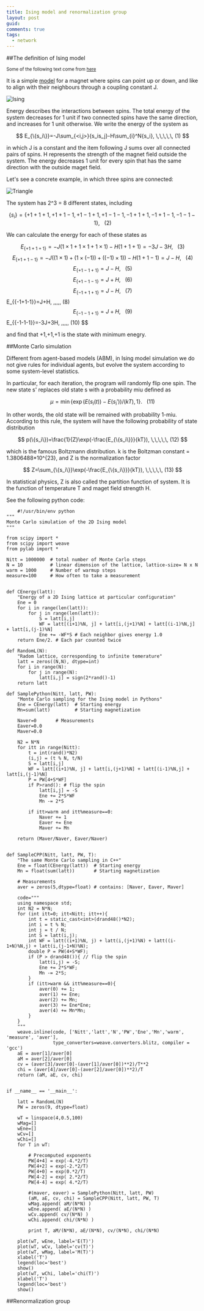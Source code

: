 ```yaml
---
title: Ising model and renormalization group
layout: post
guid:
comments: true
tags:
  - network
---
```


##The definition of Ising model

<sub>Some of the following text come from [here](http://wiki.swarma.net/index.php?title=ISING%E6%A8%A1%E5%9E%8B)</sub>

It is a simple [model](http://en.wikipedia.org/wiki/Ising_model) for a magnet where spins can point up or down, and like to align with their neighbours through a coupling constant J.

![Ising](/media/files/2014-06-11-Ising-model-and-renormalization-group/Ising.png)

Energy describes the interactions between spins. The total energy of the system decreases for 1 unit if two connected spins have the same direction, and increases for 1 unit otherwise. We write the energy of the system as

$$
E_{\{s_i\}}=-J\sum_{<i,j>}{s_is_j}-H\sum_{i}^N{s_i}, \,\,\,\,\,   (1)
$$

in which J is a constant and the item following J sums over all connected pairs of spins. H represents the strength of the magnet field outside the system. The energy decreases 1 unit for every spin that has the same direction with the outside maget field.

Let's see a concrete example, in which three spins are connected:

![Triangle](/media/files/2014-06-11-Ising-model-and-renormalization-group/Triangle.png)

The system has 2^3 = 8 different states, including 

$$
\{s_i\}=\{+1+1+1,+1+1-1,+1-1+1,+1-1-1,-1+1+1,-1+1-1,-1-1-1\}, \,\,\,\,\,   (2)
$$

We can calculate the energy for each of these states as


$$
E_{\{+1+1+1\}}=-J(1\times 1 + 1\times 1+ 1\times 1)-H(1+1+1)=-3J-3H, \,\,\,\,\,   (3)
$$
$$
E_{\{+1+1-1\}}=-J((1\times 1)+(1\times (-1))+((-1)\times 1))-H(1+1-1)=J-H, \,\,\,\,\,   (4)
$$
$$
E_{\{+1-1+1\}}=J-H, \,\,\,\,\,   (5)
$$
$$
E_{\{+1-1-1\}}=J+H, \,\,\,\,\,   (6)
$$
$$
E_{\{-1+1+1\}}=J-H, \,\,\,\,\,   (7)
$$ 
E_{\{-1+1-1\}}=J+H, \,\,\,\,\,   (8)
$$
E_{\{-1-1+1\}}=J+H, \,\,\,\,\,   (9)
$$
E_{\{-1-1-1\}}=-3J+3H, \,\,\,\,\,   (10)
$$

and find that +1,+1,+1 is the state with minimum enegry.


##Monte Carlo simulation

Different from agent-based models (ABM), in Ising model simulation we do not give rules for individual agents, but evolve the system according to some system-level statistics. 

In particular, for each iteration, the program will randomly flip one spin. The new state s' replaces old state s with a probability miu defined as 
  
$$
\mu=\min{\{\exp{(E(s_i(t))-E(s_i'))/(kT)},1\}}. \,\,\,\,\,   (11)
$$

In other words, the old state will be remained with probability 1-miu. According to this rule, the system will have the following probability of state distribution

$$
p(\{s_i\})=\frac{1}{Z}\exp(-\frac{E_{\{s_i\}}}{kT}), \,\,\,\,\,   (12)
$$

which is the famous Boltzmann distribution. k is the Boltzman constant = 1.3806488*10^{23}, and Z is the normalization factor

$$
Z=\sum_{\{s_i\}}\exp(-\frac{E_{\{s_i\}}}{kT}), \,\,\,\,\,   (13)
$$

In statistical physics, Z is also called the partition function of system. It is the function of temperature T and maget field strength H. 

See the following python code:

        #!/usr/bin/env python
    """
    Monte Carlo simulation of the 2D Ising model
    """
    
    from scipy import *
    from scipy import weave
    from pylab import *
    
    Nitt = 1000000  # total number of Monte Carlo steps
    N = 10          # linear dimension of the lattice, lattice-size= N x N
    warm = 1000     # Number of warmup steps
    measure=100     # How often to take a measurement
    
    
    def CEnergy(latt):
        "Energy of a 2D Ising lattice at particular configuration"
        Ene = 0
        for i in range(len(latt)):
            for j in range(len(latt)):
                S = latt[i,j]
                WF = latt[(i+1)%N, j] + latt[i,(j+1)%N] + latt[(i-1)%N,j] + latt[i,(j-1)%N]
                Ene += -WF*S # Each neighbor gives energy 1.0
        return Ene/2. # Each par counted twice
    
    def RandomL(N):
        "Radom lattice, corresponding to infinite temerature"
        latt = zeros((N,N), dtype=int)
        for i in range(N):
            for j in range(N):
                latt[i,j] = sign(2*rand()-1)
        return latt
    
    def SamplePython(Nitt, latt, PW):
        "Monte Carlo sampling for the Ising model in Pythons"
        Ene = CEnergy(latt)  # Starting energy
        Mn=sum(latt)         # Starting magnetization
        
        Naver=0       # Measurements
        Eaver=0.0
        Maver=0.0
        
        N2 = N*N
        for itt in range(Nitt):
            t = int(rand()*N2)
            (i,j) = (t % N, t/N)
            S = latt[i,j]
            WF = latt[(i+1)%N, j] + latt[i,(j+1)%N] + latt[(i-1)%N,j] + latt[i,(j-1)%N]
            P = PW[4+S*WF]
            if P>rand(): # flip the spin
                latt[i,j] = -S
                Ene += 2*S*WF
                Mn -= 2*S
                
            if itt>warm and itt%measure==0:
                Naver += 1
                Eaver += Ene
                Maver += Mn
    
        return (Maver/Naver, Eaver/Naver)
    
    
    def SampleCPP(Nitt, latt, PW, T):
        "The same Monte Carlo sampling in C++"
        Ene = float(CEnergy(latt))  # Starting energy
        Mn = float(sum(latt))       # Starting magnetization
    
        # Measurements
        aver = zeros(5,dtype=float) # contains: [Naver, Eaver, Maver]
        
        code="""
        using namespace std;
        int N2 = N*N;
        for (int itt=0; itt<Nitt; itt++){
            int t = static_cast<int>(drand48()*N2);
            int i = t % N;
            int j = t / N;
            int S = latt(i,j);
            int WF = latt((i+1)%N, j) + latt(i,(j+1)%N) + latt((i-1+N)%N,j) + latt(i,(j-1+N)%N);
            double P = PW(4+S*WF);
            if (P > drand48()){ // flip the spin
                latt(i,j) = -S;
                Ene += 2*S*WF;
                Mn -= 2*S;
            }
            if (itt>warm && itt%measure==0){
                aver(0) += 1;
                aver(1) += Ene;
                aver(2) += Mn;
                aver(3) += Ene*Ene;
                aver(4) += Mn*Mn;
            }
        }
        """
        weave.inline(code, ['Nitt','latt','N','PW','Ene','Mn','warm', 'measure', 'aver'],
                     type_converters=weave.converters.blitz, compiler = 'gcc')
        aE = aver[1]/aver[0]
        aM = aver[2]/aver[0]
        cv = (aver[3]/aver[0]-(aver[1]/aver[0])**2)/T**2
        chi = (aver[4]/aver[0]-(aver[2]/aver[0])**2)/T
        return (aM, aE, cv, chi)
    
    
    if __name__ == '__main__':
        
        latt = RandomL(N)
        PW = zeros(9, dtype=float)
    
        wT = linspace(4,0.5,100)
        wMag=[]
        wEne=[]
        wCv=[]
        wChi=[]
        for T in wT:
            
            # Precomputed exponents
            PW[4+4] = exp(-4.*2/T)
            PW[4+2] = exp(-2.*2/T)
            PW[4+0] = exp(0.*2/T)
            PW[4-2] = exp( 2.*2/T)
            PW[4-4] = exp( 4.*2/T)
        
            #(maver, eaver) = SamplePython(Nitt, latt, PW)
            (aM, aE, cv, chi) = SampleCPP(Nitt, latt, PW, T)
            wMag.append( aM/(N*N) )
            wEne.append( aE/(N*N) )
            wCv.append( cv/(N*N) )
            wChi.append( chi/(N*N) )
            
            print T, aM/(N*N), aE/(N*N), cv/(N*N), chi/(N*N)
            
        plot(wT, wEne, label='E(T)')
        plot(wT, wCv, label='cv(T)')
        plot(wT, wMag, label='M(T)')
        xlabel('T')
        legend(loc='best')
        show()
        plot(wT, wChi, label='chi(T)')
        xlabel('T')
        legend(loc='best')
        show()
  
  
##Renormalization group
